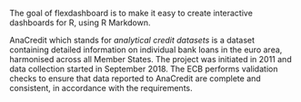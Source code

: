 
The goal of flexdashboard is to make it easy to create interactive dashboards for R, using R Markdown.

AnaCredit which stands for *analytical credit datasets* is a dataset containing detailed information on individual bank loans in the euro area, harmonised across all Member States. The project was initiated in 2011 and data collection started in September 2018. The ECB performs validation checks to ensure that data reported to AnaCredit are complete and consistent, in accordance with the requirements.
